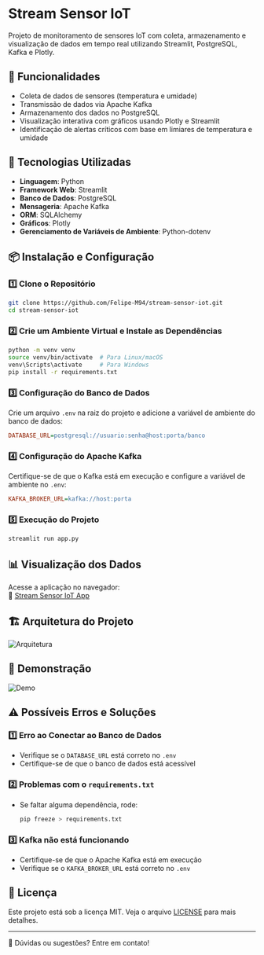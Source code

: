 # Stream Sensor IoT

Projeto de monitoramento de sensores IoT com coleta, armazenamento e visualização de dados em tempo real utilizando Streamlit, PostgreSQL, Kafka e Plotly.

## 📌 Funcionalidades

- Coleta de dados de sensores (temperatura e umidade)
- Transmissão de dados via Apache Kafka
- Armazenamento dos dados no PostgreSQL
- Visualização interativa com gráficos usando Plotly e Streamlit
- Identificação de alertas críticos com base em limiares de temperatura e umidade

## 🚀 Tecnologias Utilizadas

- **Linguagem**: Python
- **Framework Web**: Streamlit
- **Banco de Dados**: PostgreSQL
- **Mensageria**: Apache Kafka
- **ORM**: SQLAlchemy
- **Gráficos**: Plotly
- **Gerenciamento de Variáveis de Ambiente**: Python-dotenv

## 📦 Instalação e Configuração

### 1️⃣ **Clone o Repositório**
```bash
git clone https://github.com/Felipe-M94/stream-sensor-iot.git
cd stream-sensor-iot
```

### 2️⃣ **Crie um Ambiente Virtual e Instale as Dependências**
```bash
python -m venv venv
source venv/bin/activate  # Para Linux/macOS
venv\Scripts\activate     # Para Windows
pip install -r requirements.txt
```

### 3️⃣ **Configuração do Banco de Dados**
Crie um arquivo `.env` na raiz do projeto e adicione a variável de ambiente do banco de dados:
```ini
DATABASE_URL=postgresql://usuario:senha@host:porta/banco
```

### 4️⃣ **Configuração do Apache Kafka**
Certifique-se de que o Kafka está em execução e configure a variável de ambiente no `.env`:
```ini
KAFKA_BROKER_URL=kafka://host:porta
```

### 5️⃣ **Execução do Projeto**
```bash
streamlit run app.py
```

## 📊 Visualização dos Dados
Acesse a aplicação no navegador:  
🔗 [Stream Sensor IoT App](https://stream-sensor-iot.streamlit.app/)

## 🏗 Arquitetura do Projeto
![Arquitetura](docs/arquitetura.png)

## 🎥 Demonstração
![Demo](docs/demo.gif)

## ⚠️ Possíveis Erros e Soluções

### 1️⃣ Erro ao Conectar ao Banco de Dados
- Verifique se o `DATABASE_URL` está correto no `.env`
- Certifique-se de que o banco de dados está acessível

### 2️⃣ Problemas com o `requirements.txt`
- Se faltar alguma dependência, rode:
  ```bash
  pip freeze > requirements.txt
  ```

### 3️⃣ Kafka não está funcionando
- Certifique-se de que o Apache Kafka está em execução
- Verifique se o `KAFKA_BROKER_URL` está correto no `.env`

## 📄 Licença
Este projeto está sob a licença MIT. Veja o arquivo [LICENSE](LICENSE) para mais detalhes.

---
📩 Dúvidas ou sugestões? Entre em contato!

